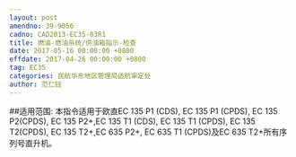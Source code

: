 ```yaml
---
layout: post
amendno: 39-9056
cadno: CAD2013-EC35-03R1
title: 燃油-燃油系统/供油箱指示-检查
date: 2017-05-16 00:00:00 +0800
effdate: 2017-04-26 00:00:00 +0800
tag: EC35
categories: 民航华东地区管理局适航审定处
author: 范仁钰
---
```


##适用范围:
本指令适用于欧直EC 135 P1 (CDS), EC 135 P1 (CPDS), EC 135 P2(CPDS), EC 135 P2+,EC 135 T1 (CDS), EC 135 T1 (CPDS), EC 135 T2(CPDS), EC 135 T2+,EC 635 P2+, EC 635 T1 (CPDS)及EC 635 T2+所有序列号直升机。

